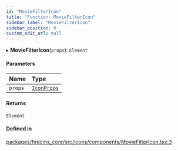 ```yaml
---
id: "MovieFilterIcon"
title: "Function: MovieFilterIcon"
sidebar_label: "MovieFilterIcon"
sidebar_position: 0
custom_edit_url: null
---
```


▸ **MovieFilterIcon**(`props`): `Element`

#### Parameters

| Name | Type |
| :------ | :------ |
| `props` | [`IconProps`](../types/IconProps.md) |

#### Returns

`Element`

#### Defined in

[packages/firecms_core/src/icons/components/MovieFilterIcon.tsx:3](https://github.com/FireCMSco/firecms/blob/d45f3739/packages/firecms_core/src/icons/components/MovieFilterIcon.tsx#L3)
